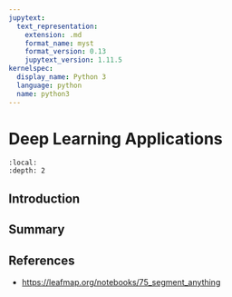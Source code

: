 ```yaml
---
jupytext:
  text_representation:
    extension: .md
    format_name: myst
    format_version: 0.13
    jupytext_version: 1.11.5
kernelspec:
  display_name: Python 3
  language: python
  name: python3
---
```


# Deep Learning Applications

```{contents}
:local:
:depth: 2
```

## Introduction

## Summary

## References

- https://leafmap.org/notebooks/75_segment_anything
